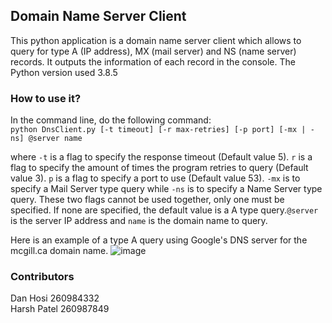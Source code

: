 ## Domain Name Server Client ##

This python application is a domain name server client which allows to query for type A (IP address), MX (mail server) and NS (name server) records. It outputs the information of each record in the console. The Python version used 3.8.5

### How to use it? ###
In the command line, do the following command:  
`python DnsClient.py [-t timeout] [-r max-retries] [-p port] [-mx | -ns] @server name`  
  
where `-t` is a flag to specify the response timeout (Default value 5). `r` is a flag to specify the amount of times the program retries to query (Default value 3). `p` is a flag to specify a port to use (Default value 53). `-mx` is to specify a Mail Server type query while `-ns` is to specify a Name Server type query. These two flags cannot be used together, only one must be specified. If none are specified, the default value is a A type query.`@server` is the server IP address and `name` is the domain name to query.

Here is an example of a type A query using Google's DNS server for the mcgill.ca domain name.
![image](https://user-images.githubusercontent.com/63082166/215377957-04d9f645-09f5-4e57-8022-f94c0c5dedf3.png)


### Contributors
Dan Hosi 260984332  
Harsh Patel 260987849  


